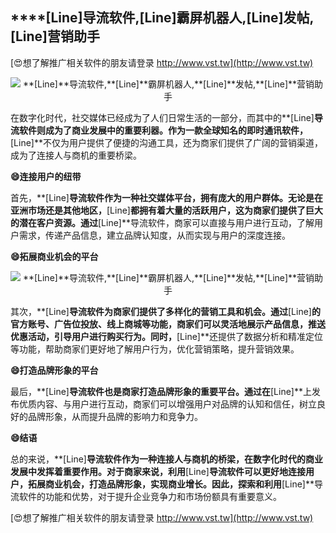 ## ****[Line]**导流软件,**[Line]**霸屏机器人,**[Line]**发帖,**[Line]**营销助手**

[😍想了解推广相关软件的朋友请登录 http://www.vst.tw](http://www.vst.tw)

 <center><img src="https://vst.tw/MP4/tuiguang/png/3.png" alt="**[Line]**导流软件,**[Line]**霸屏机器人,**[Line]**发帖,**[Line]**营销助手"></center>

在数字化时代，社交媒体已经成为了人们日常生活的一部分，而其中的**[Line]**导流软件则成为了商业发展中的重要利器。作为一款全球知名的即时通讯软件，**[Line]**不仅为用户提供了便捷的沟通工具，还为商家们提供了广阔的营销渠道，成为了连接人与商机的重要桥梁。

**😄连接用户的纽带**

首先，**[Line]**导流软件作为一种社交媒体平台，拥有庞大的用户群体。无论是在亚洲市场还是其他地区，**[Line]**都拥有着大量的活跃用户，这为商家们提供了巨大的潜在客户资源。通过**[Line]**导流软件，商家可以直接与用户进行互动，了解用户需求，传递产品信息，建立品牌认知度，从而实现与用户的深度连接。

**😄拓展商业机会的平台**

 <center><img src="https://vst.tw/MP4/tuiguang/png/5.png" alt="**[Line]**导流软件,**[Line]**霸屏机器人,**[Line]**发帖,**[Line]**营销助手"></center>

其次，**[Line]**导流软件为商家们提供了多样化的营销工具和机会。通过**[Line]**的官方账号、广告位投放、线上商城等功能，商家们可以灵活地展示产品信息，推送优惠活动，引导用户进行购买行为。同时，**[Line]**还提供了数据分析和精准定位等功能，帮助商家们更好地了解用户行为，优化营销策略，提升营销效果。

**😄打造品牌形象的平台**

最后，**[Line]**导流软件也是商家打造品牌形象的重要平台。通过在**[Line]**上发布优质内容、与用户进行互动，商家们可以增强用户对品牌的认知和信任，树立良好的品牌形象，从而提升品牌的影响力和竞争力。

**😄结语**

总的来说，**[Line]**导流软件作为一种连接人与商机的桥梁，在数字化时代的商业发展中发挥着重要作用。对于商家来说，利用**[Line]**导流软件可以更好地连接用户，拓展商业机会，打造品牌形象，实现商业增长。因此，探索和利用**[Line]**导流软件的功能和优势，对于提升企业竞争力和市场份额具有重要意义。

[😍想了解推广相关软件的朋友请登录 http://www.vst.tw](http://www.vst.tw)



